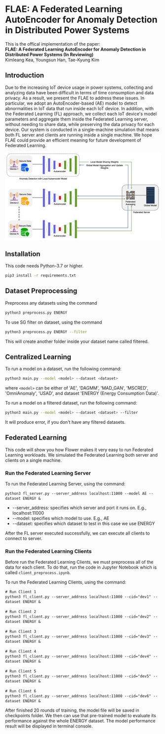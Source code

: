 # FLAE: A Federated Learning AutoEncoder for Anomaly Detection in Distributed Power Systems

This is the offical implementation of the paper: \
**FLAE: A Federated Learning AutoEncoder for Anomaly Detection in Distributed Power Systems (In Reviewing)** \
Kimleang Kea, Youngsun Han, Tae-Kyung Kim

## Introduction
Due to the increasing IoT device usage in power systems, collecting and analyzing data have been difficult in terms of time consumption and data privacy. As a result, we present the FLAE to address these issues. In particular, we adopt an AutoEncoder-based (AE) model to detect abnormalities in IoT data that run inside each IoT device. In addition, with the Federated Learning (FL) approach, we collect each IoT device's model parameters and aggregate them inside the Federated Learning server, without needing to share data, while preserving the data privacy for each device. Our system is conducted in a single-machine simulation that means both FL server and clients are running inside a single machine. We hope FLAE could provide an efficient meaning for future development of Federated Learning.

<div align="center">
 <img src="docs/fl_arch.png" width="600px">
</div>

## Installation
This code needs Python-3.7 or higher.
```bash
pip3 install -r requirements.txt
```

## Dataset Preprocessing
Preprocess any datasets using the command
```bash
python3 preprocess.py ENERGY
```

To use SG filter on dataset, using the command
```bash
python3 preprocess.py ENERGY --filter
```
This will create another folder inside your dataset name called filtered.

## Centralized Learning
To run a model on a dataset, run the following command:
```bash
python3 main.py --model <model> --dataset <dataset>
```
where `<model>` can be either of 'AE', 'DAGMM', 'MAD_GAN', 'MSCRED', 'OmniAnomaly', 'USAD', and dataset 'ENERGY (Energy Consumption Data)'.

To run a model on a filtered dataset, run the following command:
```bash
python3 main.py --model <model> --dataset <dataset> --filter
```
It will produce error, if you don't have any filtered datasets.


## Federated Learning

This code will show you how Flower makes it very easy to run Federated Learning workloads.
We simulated the Federated Learning both server and clients on a single machine.

### Run the Federated Learning Server

To run the Federated Learning Server, using the command:
```
python3 fl_server.py --server_address localhost:11000 --model AE --dataset ENERGY &
```
- --server_address: specifies which server and port it runs on. E.g., localhost:11000
- --model: specifies which model to use. E.g., AE
- --dataset: specifies which dataset to test in this case we use ENERGY

After the FL server executed successfully, we can execute all clients to connect to server.

### Run the Federated Learning Clients

Before run the Federated Learning Clients, we must preprocess all of the data for each client. To do that, run the code in Jupyter Notebook which is called `client_preprocess.ipynb`.

To run the Federated Learning Clients, using the command:
```
# Run Client 1
python3 fl_client.py --server_address localhost:11000 --cid="dev1" --dataset ENERGY &

# Run Client 2
python3 fl_client.py --server_address localhost:11000 --cid="dev2" --dataset ENERGY &

# Run Client 3
python3 fl_client.py --server_address localhost:11000 --cid="dev3" --dataset ENERGY &

# Run Client 4
python3 fl_client.py --server_address localhost:11000 --cid="dev4" --dataset ENERGY &

# Run Client 5
python3 fl_client.py --server_address localhost:11000 --cid="dev5" --dataset ENERGY &

# Run Client 6
python3 fl_client.py --server_address localhost:11000 --cid="dev6" --dataset ENERGY &
```

After finished 20 rounds of training, the model file will be saved in checkpoints folder. We then can use that pre-trained model to evaluate its performance against the whole ENERGY dataset. The model performance result will be displayed in terminal console.